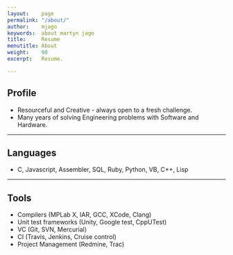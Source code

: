 ```yaml
---
layout:    page
permalink: "/about/"
author:    mjago
keywords:  about martyn jago
title:     Resume
menutitle: About
weight:    90
excerpt:   Resume.

---
```


## Profile

- Resourceful and Creative - always open to a fresh challenge.
- Many years of solving Engineering problems with Software and Hardware.

---

## Languages

- C, Javascript, Assembler, SQL, Ruby, Python, VB, C++, Lisp

---

## Tools

- Compilers (MPLab X, IAR, GCC, XCode, Clang)
- Unit test frameworks (Unity, Google test, CppUTest)
- VC (Git, SVN, Mercurial)
- CI (Travis, Jenkins, Cruise control)
- Project Management (Redmine, Trac)



